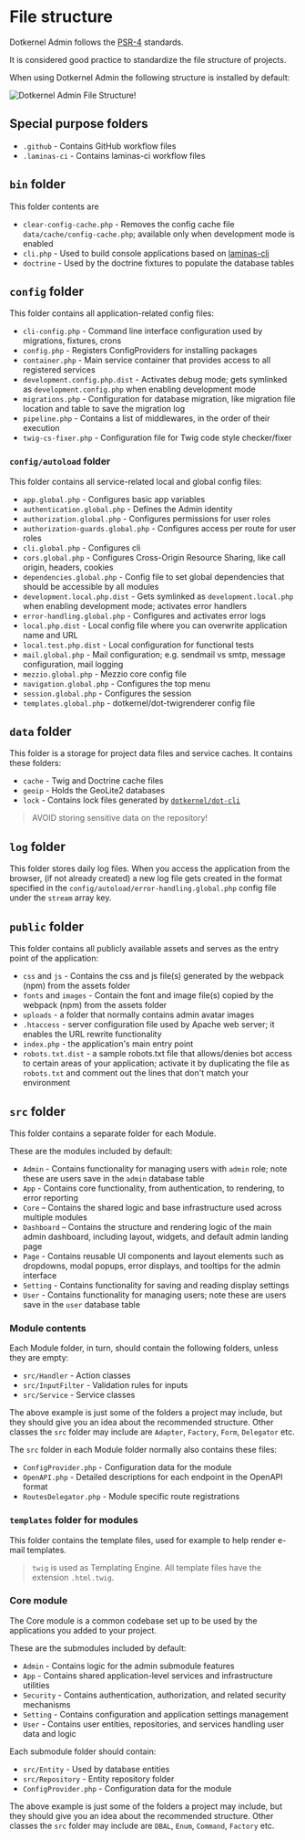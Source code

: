 # File structure

Dotkernel Admin follows the [PSR-4](https://www.php-fig.org/psr/psr-4/) standards.

It is considered good practice to standardize the file structure of projects.

When using Dotkernel Admin the following structure is installed by default:

![Dotkernel Admin File Structure!](https://docs.dotkernel.org/img/admin/v6/file-structure-dk-admin.jpg
)

## Special purpose folders

* `.github` - Contains GitHub workflow files
* `.laminas-ci` - Contains laminas-ci workflow files

## `bin` folder

This folder contents are

* `clear-config-cache.php` - Removes the config cache file `data/cache/config-cache.php`; available only when development mode is enabled
* `cli.php` - Used to build console applications based on [laminas-cli](https://github.com/laminas/laminas-cli)
* `doctrine` - Used by the doctrine fixtures to populate the database tables

## `config` folder

This folder contains all application-related config files:

* `cli-config.php` - Command line interface configuration used by migrations, fixtures, crons
* `config.php` - Registers ConfigProviders for installing packages
* `container.php` - Main service container that provides access to all registered services
* `development.config.php.dist` - Activates debug mode; gets symlinked as `development.config.php` when enabling development mode
* `migrations.php` - Configuration for database migration, like migration file location and table to save the migration log
* `pipeline.php` - Contains a list of middlewares, in the order of their execution
* `twig-cs-fixer.php` - Configuration file for Twig code style checker/fixer

### `config/autoload` folder

This folder contains all service-related local and global config files:

* `app.global.php` - Configures basic app variables
* `authentication.global.php` - Defines the Admin identity
* `authorization.global.php` - Configures permissions for user roles
* `authorization-guards.global.php` - Configures access per route for user roles
* `cli.global.php` - Configures cli
* `cors.global.php` - Configures Cross-Origin Resource Sharing, like call origin, headers, cookies
* `dependencies.global.php` - Config file to set global dependencies that should be accessible by all modules
* `development.local.php.dist` - Gets symlinked as `development.local.php` when enabling development mode; activates error handlers
* `error-handling.global.php` - Configures and activates error logs
* `local.php.dist` - Local config file where you can overwrite application name and URL
* `local.test.php.dist` - Local configuration for functional tests
* `mail.global.php` - Mail configuration; e.g. sendmail vs smtp, message configuration, mail logging
* `mezzio.global.php` - Mezzio core config file
* `navigation.global.php` - Configures the top menu
* `session.global.php` - Configures the session
* `templates.global.php` - dotkernel/dot-twigrenderer config file

## `data` folder

This folder is a storage for project data files and service caches.
It contains these folders:

* `cache` - Twig and Doctrine cache files
* `geoip` - Holds the GeoLite2 databases
* `lock` - Contains lock files generated by [`dotkernel/dot-cli`](https://docs.dotkernel.org/dot-cli/v3/lock-files/)

> AVOID storing sensitive data on the repository!

## `log` folder

This folder stores daily log files.
When you access the application from the browser, (if not already created) a new log file gets created in the format specified in the `config/autoload/error-handling.global.php` config file under the `stream` array key.

## `public` folder

This folder contains all publicly available assets and serves as the entry point of the application:

* `css` and `js` - Contains the css and js file(s) generated by the webpack (npm) from the assets folder
* `fonts` and `images` - Contain the font and image file(s) copied by the webpack (npm) from the assets folder
* `uploads` - a folder that normally contains admin avatar images
* `.htaccess` - server configuration file used by Apache web server; it enables the URL rewrite functionality
* `index.php` - the application's main entry point
* `robots.txt.dist` - a sample robots.txt file that allows/denies bot access to certain areas of your application; activate it by duplicating the file as `robots.txt` and comment out the lines that don't match your environment

## `src` folder

This folder contains a separate folder for each Module.

These are the modules included by default:

* `Admin` - Contains functionality for managing users with `admin` role; note these are users save in the `admin` database table
* `App` - Contains core functionality, from authentication, to rendering, to error reporting
* `Core` – Contains the shared logic and base infrastructure used across multiple modules
* `Dashboard` – Contains the structure and rendering logic of the main admin dashboard, including layout, widgets, and default admin landing page
* `Page` - Contains reusable UI components and layout elements such as dropdowns, modal popups, error displays, and tooltips for the admin interface
* `Setting` - Contains functionality for saving and reading display settings
* `User` - Contains functionality for managing users; note these are users save in the `user` database table

### Module contents

Each Module folder, in turn, should contain the following folders, unless they are empty:

* `src/Handler` - Action classes
* `src/InputFilter` - Validation rules for inputs
* `src/Service` - Service classes

The above example is just some of the folders a project may include, but they should give you an idea about the recommended structure.
Other classes the `src` folder may include are `Adapter`, `Factory`, `Form`, `Delegator` etc.

The `src` folder in each Module folder normally also contains these files:

* `ConfigProvider.php` - Configuration data for the module
* `OpenAPI.php` - Detailed descriptions for each endpoint in the OpenAPI format
* `RoutesDelegator.php` - Module specific route registrations

### `templates` folder for modules

This folder contains the template files, used for example to help render e-mail templates.

> `twig` is used as Templating Engine.
> All template files have the extension `.html.twig`.

### Core module

The Core module is a common codebase set up to be used by the applications you added to your project.

These are the submodules included by default:

* `Admin` - Contains logic for the admin submodule features
* `App` - Contains shared application-level services and infrastructure utilities
* `Security` - Contains authentication, authorization, and related security mechanisms
* `Setting` - Contains configuration and application settings management
* `User` - Contains user entities, repositories, and services handling user data and logic

Each submodule folder should contain:

* `src/Entity` - Used by database entities
* `src/Repository` - Entity repository folder
* `ConfigProvider.php` - Configuration data for the module

The above example is just some of the folders a project may include, but they should give you an idea about the recommended structure.
Other classes the `src` folder may include are `DBAL`, `Enum`, `Command`, `Factory` etc.
